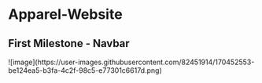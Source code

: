 # Apparel-Website
<h2> First Milestone - Navbar</h2>
![image](https://user-images.githubusercontent.com/82451914/170452553-be124ea5-b3fa-4c2f-98c5-e77301c6617d.png)

